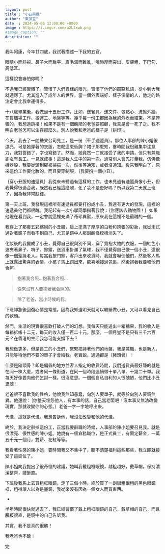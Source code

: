 ```yaml
---
layout: post
title : "小丑與我"
author: "東加豆"
date  : 2024-05-06 12:00:00 +0800
image : https://i.imgur.com/a2L7xwb.png
#image_caption: ""
description: ""
---
```


我叫阿康，今年廿四歲，我試著描述一下我的五官。

<!--more-->

眼睛小而斜視、鼻子大而扁平、眉毛濃而雜亂、嘴唇厚而突出、皮膚粗、下巴勾、高低耳。

這樣說會嚇怕你嗎？

不過我已經習慣了。習慣了人們異樣的眼光，習慣了他們的竊竊私語，從小到大我就適應了。尤其進入了成年人的世界，當一個外表端好、樣子俊俏的人，他走的路注定會比我幸運得多。

十八歲畢業後，我做過十五份工作，比如、送餐員、送文件、包點心、洗擦外牆、在貨櫃場工作、搬運工、地盤等等。幾乎每一份工都因為我的外表而結束。不是誇張的，我想過跳樓！如果不是有一個醜陋的老爸要照顧，我真是會一死了之。我不明白老爸怎可以生存那麼久，別人說我和老爸的樣子是｛餅印｝。

今天，我去了一間糖果公司見工，是一份｛車手速遞員｝。那位人事部的陳小姐很漂亮，可是她穿著的衣服，怎麼這麼低胸？裙子那麼短，霎時間我很難集中注意力，我對答錯了，字也寫錯了。然而，她竟然一口就接受了我的申請，但只有兼職卻沒有長工。一見就成事！這是我人生中的第一次。通常別人會先打量我，仿佛像機器般，我要從頭到腳被掃描一次，然後等通知，或者沒通知。後來我明白了，原來這份工作要化妝的，而且要穿制服，｛我要扮一個小丑｝。

｛穿小丑服的速遞員｝我從來未聽過有這樣的工作，也未見過有速遞員像小丑，但我覺得很適合我，既然我已經這麼醜，化了妝不是更好嗎？所以我第二天就上班了，因為我非常缺錢。

第一天上班，我發現這裡所有速遞員都要打扮成小丑，我還有更大的發現，這裡的速遞員他們都很醜。我記起有一次小學同學指著我說：｛你應該去動物園！｝如果他現在看到我，一定會說這裡充滿了奇珍異獸，原來我在這裡不是最醜的一個。

我穿上了那套五彩繽紛的小丑服，臉上塗滿了厚厚的白粉和誇張的彩妝，我從未試過對著鏡子而看不到自己，尤其是鏡中人那副醜怪模樣消失了。

化妝後的我變成了小丑，覺得自己很與別不同，穿了寬袍大袖的衣服，一個紅色小波夾著鼻子、哨子、鈴鐺，送貨車掛滿了氣球，我不僅覺得自己像一個小丑，還很像一個聖誕老人。每當我按門鈴，客戶出來收貨時，我就會嚇倒他們，然後客人馬上就露出驚喜的表情，小孩子馬上跑出來，歡喜地接過包裹，然後抱著我要和他們合照。

> 抱著我合照...抱著我合照...

> 從來沒有人要抱著我合照的。

> 除了老爸，當小時候的我。

下班卸妝後回復心情是常態，因為我知道明天就可以繼續做小丑，又可以看見自己的歡顏。

然而，生活的現實很喜歡打破人們的幻想。我每天只能送出十箱糖果，我的收入是每箱拆帳十二元，每天的收入僅一百二十元，那麼，一個月豈不是只有三千六百元？在香港的生活我怎可能支撐下去？

我想做更多，但是長工的小丑們，緊緊把持著他們的地盤，我是兼職，也是新人，只能等待他們不要的單子才會給我。老實說，通通都是｛豬頭骨｝！

什麼是豬頭骨？即是偏僻的地方並客人指定的收貨時間，我們送貨員最好賺的就是在同一棟大廈，或者同一條街道，在同一個時段連續做十單八單、十幾二十單。我每天好像要向他們乞討一樣，很沒意思。一個個自私自利的人很醜陋，他們比小丑更醜！

老爸很不喜歡我的性格，他說我無知愚蠢，向別人要單子，就等於向別人要錢無異。他還說：｛你整天埋怨他人，有本事的話，自己當老闆吧！沒本事又無法改變現實，那就改變你的心態。｝老爸一字一字地哼出來。

代溝，這就是代溝。我想告訴他，我沒法改變和他的代溝。

終於，我決定辭掉這份工，正當我要辭職的時候，人事部的陳小姐要召見我。就是很漂亮、很性感的陳小姐。她說有一個倉務職位，是正式員工，有固定薪金，一萬五千元一個月，雙薪、花紅等等。

我看著性感的陳小姐，霎時間我又不集中了，聽不清楚福利這些那些，我立即就接受了這崗位了。

陳小姐向我提出了很奇怪的建議，她叫我戴粗框眼鏡，越粗越好，戴草帽，保持清潔整齊，腰挺直。

下班後我馬上去買粗框眼鏡，走了三個小時，終於買了一副很粗很粗的黑色眼鏡框，粗得讓人以為是墨鏡，我從來沒有因為一個女人而買東西。

-

半年時間很快就過去了，我已經習慣了戴上粗框眼鏡的自己，戴草帽的自己，而且腰板很直，是鏡中的自己告訴我。

其實，我不是真的很醜！

我老爸也不醜！

完

<!--END-->